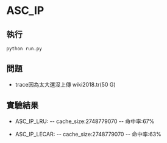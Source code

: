 # ASC_IP
## 執行

  ```
  python run.py
  ```

## 問題
- trace因為太大還沒上傳 wiki2018.tr(50 G)

## 實驗結果
- ASC_IP_LRU:
-- cache_size:2748779070
-- 命中率:67%
  
- ASC_IP_LECAR:
-- cache_size:2748779070
-- 命中率:63%
